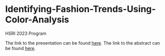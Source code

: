 # Identifying-Fashion-Trends-Using-Color-Analysis
HSRI 2023 Program

The link to the presentation can be found [here](https://docs.google.com/presentation/d/1xzyvCKwt2KUYwfJlOF4_yzlNOppdgp5R/edit?usp=sharing&ouid=105018029479313317936&rtpof=true&sd=true). 
The link to the abstract can be found [here](https://docs.google.com/document/d/11CuWspFNVud4omhLHOgbUigdllYYImd5/edit?usp=sharing&ouid=105018029479313317936&rtpof=true&sd=true). 
